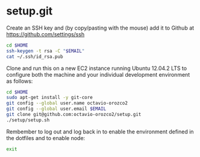 setup.git
=========
Create an SSH key and (by copy/pasting with the mouse)
add it to Github at https://github.com/settings/ssh

```sh
cd $HOME
ssh-keygen -t rsa -C "$EMAIL"
cat ~/.ssh/id_rsa.pub
```

Clone and run this on a new EC2 instance running Ubuntu 12.04.2 LTS to
configure both the machine and your individual development environment as
follows:

```sh
cd $HOME
sudo apt-get install -y git-core
git config --global user.name octavio-orozco2
git config --global user.email $EMAIL
git clone git@github.com:octavio-orozco2/setup.git
./setup/setup.sh   
```

Rembember to log out and log back in to enable the environment defined in the dotfiles and to enable node:

```sh
exit 
```
